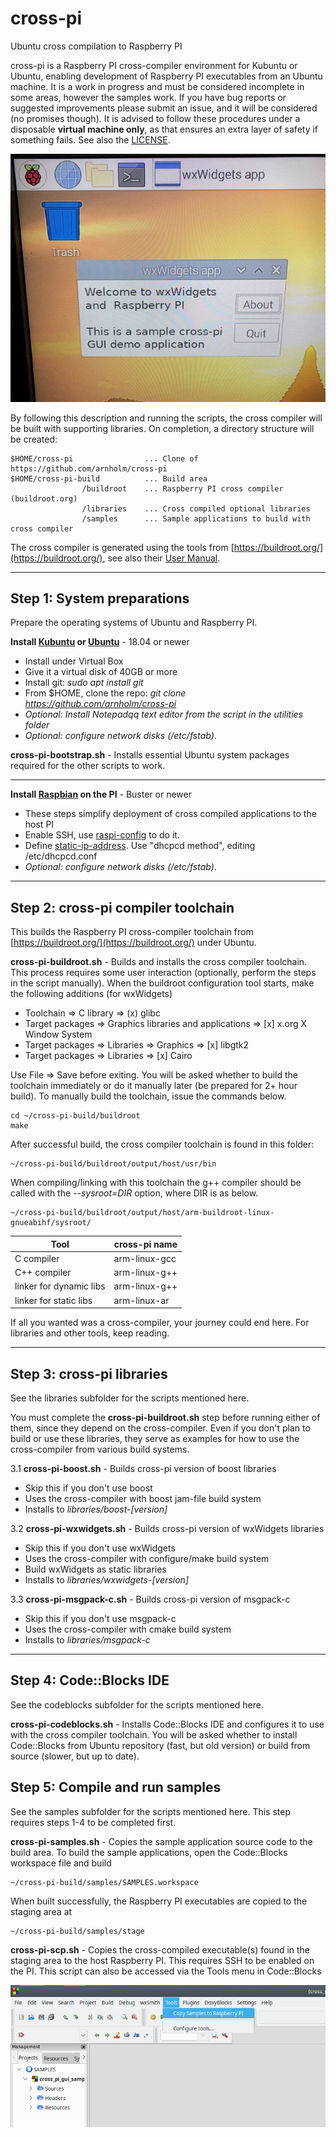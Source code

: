 # cross-pi
Ubuntu cross compilation to Raspberry PI

cross-pi is a Raspberry PI cross-compiler environment for Kubuntu or Ubuntu, enabling  development of Raspberry PI executables from an Ubuntu machine.  It is a work in progress and must be considered incomplete in some areas, however the samples work.  If you have bug reports or suggested improvements please submit an issue, and it will be considered (no promises though). It is advised to follow these procedures under a disposable **virtual machine only**, as that ensures an extra layer of safety if something fails. See also the [LICENSE](LICENSE).

![](samples/cross_pi_gui_sample/sample_gui.jpg)

By following this description and running the scripts, the cross compiler will be built with supporting libraries. On completion, a directory structure will be created:

    $HOME/cross-pi                ... Clone of https://github.com/arnholm/cross-pi
    $HOME/cross-pi-build          ... Build area
                    /buildroot    ... Raspberry PI cross compiler (buildroot.org)
                    /libraries    ... Cross compiled optional libraries
                    /samples      ... Sample applications to build with cross compiler
						  
The cross compiler is generated using the tools from [https://buildroot.org/](https://buildroot.org/), see also their [User Manual](https://buildroot.org/downloads/manual/manual.html).
  
---

## Step 1: System preparations

Prepare the operating systems of Ubuntu and Raspberry PI.

**Install [Kubuntu](https://kubuntu.org/) or [Ubuntu](https://ubuntu.com/)** - 18.04 or newer
  * Install under Virtual Box 
  * Give it a virtual disk of 40GB or more
  * Install git: _sudo apt install git_
  * From $HOME, clone the repo: _git clone https://github.com/arnholm/cross-pi_ 
  * _Optional: Install Notepadqq text editor from the script in the utilities folder_
  * _Optional: configure network disks (/etc/fstab)_.

**cross-pi-bootstrap.sh** - Installs essential Ubuntu system packages required for the other scripts to work.

---
 
**Install [Raspbian](https://www.raspberrypi.org/downloads/raspbian/) on the PI** - Buster or newer
  * These steps simplify deployment of cross compiled applications to the host PI
  * Enable SSH, use [raspi-config](https://learn.adafruit.com/adafruits-raspberry-pi-lesson-2-first-time-configuration/overview) to do it.
  * Define  <a href="https://raspberrypi.stackexchange.com/questions/37920/how-do-i-set-up-networking-wifi-static-ip-address</a>">static-ip-address</a>. 
    Use "dhcpcd method", editing /etc/dhcpcd.conf
  * _Optional: configure network disks (/etc/fstab)_.

---

## Step 2: cross-pi compiler toolchain
This builds the Raspberry PI cross-compiler toolchain from [https://buildroot.org/](https://buildroot.org/) under Ubuntu. 

**cross-pi-buildroot.sh** - Builds and installs the cross compiler toolchain. This process requires some user interaction (optionally, perform the steps in the script manually). When the buildroot configuration tool starts, make the following additions (for wxWidgets)

* Toolchain  =>  C library  => (x)  glibc
* Target packages => Graphics libraries and applications => [x] x.org X Window System	
* Target packages => Libraries => Graphics => [x] libgtk2
* Target packages => Libraries => [x] Cairo

Use File => Save before exiting. You will be asked whether to build the toolchain immediately or do it manually later  (be prepared for 2+ hour build). To manually build the toolchain, issue the commands below. 

    cd ~/cross-pi-build/buildroot
    make
 
After successful build, the cross compiler toolchain is found in this folder:

    ~/cross-pi-build/buildroot/output/host/usr/bin
    
When compiling/linking with this toolchain the g++ compiler should be called with the _--sysroot=DIR_ option, where DIR is as below.
    
    ~/cross-pi-build/buildroot/output/host/arm-buildroot-linux-gnueabihf/sysroot/
    
	 
|Tool| cross-pi name|
|--|--|
|C compiler| arm-linux-gcc|
|C++ compiler| arm-linux-g++ |
| linker for dynamic libs | arm-linux-g++ |
| linker for static libs | arm-linux-ar |
 
If all you wanted was a cross-compiler, your journey could end here. For libraries and other tools, keep reading.

---
  
## Step 3: cross-pi libraries 

See the libraries subfolder for the scripts mentioned here. 

You must complete the **cross-pi-buildroot.sh** step before running either of them, since they depend on the cross-compiler. Even if you don't plan to build or use these libraries, they serve as examples for how to use the cross-compiler from various build systems.

3.1 **cross-pi-boost.sh** - Builds cross-pi version of boost libraries
  * Skip this if you don't use boost
  * Uses the cross-compiler with boost jam-file build system
  * Installs to _libraries/boost-[version]_

3.2 **cross-pi-wxwidgets.sh** - Builds cross-pi version of wxWidgets libraries
  * Skip this if you don't use wxWidgets
  * Uses the cross-compiler with configure/make build system
  * Build wxWidgets as static libraries
  * Installs to _libraries/wxwidgets-[version]_

3.3 **cross-pi-msgpack-c.sh** - Builds cross-pi version of msgpack-c 
  * Skip this if you don't use msgpack-c
  * Uses the cross-compiler with cmake build system
  * Installs to _libraries/msgpack-c_

---

## Step 4: Code::Blocks IDE 

See the codeblocks subfolder for the scripts mentioned here.

**cross-pi-codeblocks.sh** - Installs Code::Blocks IDE and configures it to use with the cross compiler toolchain. You will be asked  whether to install Code::Blocks from Ubuntu repository (fast, but old version) or build from source (slower, but up to date). 


## Step 5: Compile and run samples

See the samples subfolder for the scripts mentioned here. This step requires steps 1-4 to be completed first.

**cross-pi-samples.sh** - Copies the sample application source code to the build area. To build the sample applications, open the Code::Blocks workspace file and build

    ~/cross-pi-build/samples/SAMPLES.workspace 
    
When built successfully, the Raspberry PI executables are copied to the staging area at

    ~/cross-pi-build/samples/stage
    
**cross-pi-scp.sh** - Copies the cross-compiled executable(s) found in the staging area to the host Raspberry PI. This requires SSH to be enabled on the PI. This script can also be accessed via the Tools menu in Code::Blocks

![](samples/cross_pi_gui_sample/tools_menu.png)